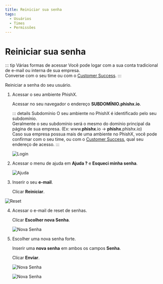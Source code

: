 ```yaml
---
title: Reiniciar sua senha
tags:
  - Usuários
  - Times
  - Permissões
---
```

# Reiniciar sua senha

::: tip Várias formas de acessar
Você pode logar com a sua conta tradicional de e-mail ou interna de sua empresa.<br>
Converse com o seu time ou com o [Customer Success](mailto:cs@phishx.io).
:::

Reiniciar a senha do seu usuário.

1. Acessar o seu ambiente PhishX.

   Acessar no seu navegador o endereço **SUBDOMÍNIO.phishx.io**.

   ::: details Subdomínio
   O seu ambiente no PhishX é identificado pelo seu subdomínio.<br>
   Geralmente o seu subdomínio será o mesmo do domínio principal da página de sua empresa. (Ex: www.**phishx**.io -> **phishx**.phishx.io)<br>
   Caso sua empresa possua mais de uma ambiente no PhishX, você pode confirmar com o seu time, ou com o [Customer Success](mailto:cs@phishx.io), qual seu endereço de acesso.
   :::

   ![Login](https://cdn.phishx.io/phishx-docs/images/phishx_login_01.webp)

2. Acessar o menu de ajuda em **Ajuda ?** e **Esqueci minha senha**.

   ![Ajuda](https://cdn.phishx.io/phishx-docs/images/phishx_login_help_01.webp)

3. Inserir o seu **e-mail**.

   Clicar **Reiniciar**.

  ![Reset](https://cdn.phishx.io/phishx-docs/images/phishx_login_help_02_forgot.webp)

4. Acessar o e-mail de reset de senhas.

   Clicar **Escolher nova Senha**.

   ![Nova Senha](https://cdn.phishx.io/phishx-docs/images/phishx_login_reset_02.webp)

5. Escolher uma nova senha forte.

   Inserir uma **nova senha** em ambos os campos **Senha**.

   Clicar **Enviar**.

   ![Nova Senha](https://cdn.phishx.io/phishx-docs/images/phishx_login_first_access_03.webp)

   ![Nova Senha](https://cdn.phishx.io/phishx-docs/images/phishx_login_first_access_04.webp)
